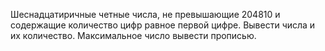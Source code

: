 Шеснадцатиричные четные числа, не превышающие 204810 и содержащие количество цифр равное первой цифре. Вывести числа и их количество. Максимальное число вывести прописью.
